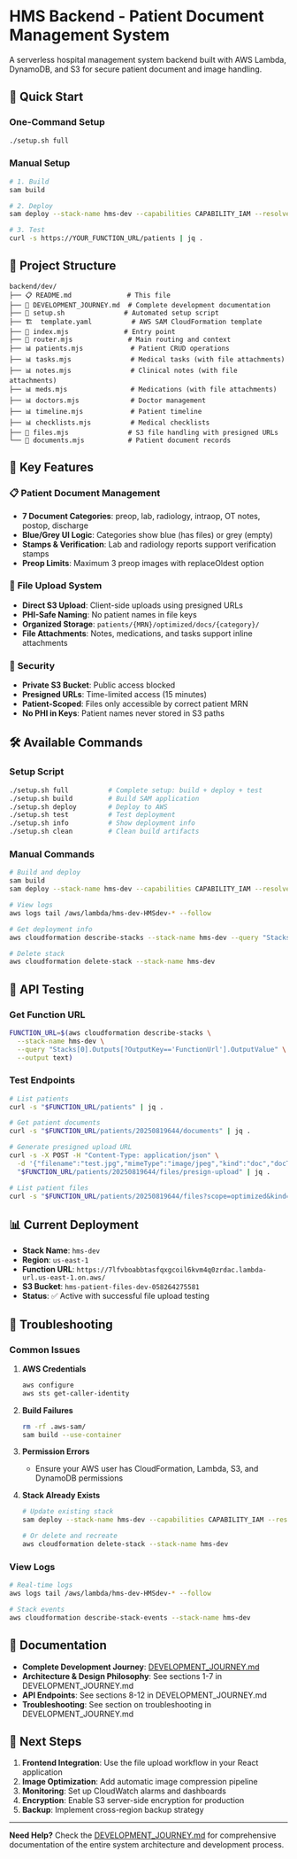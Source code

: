 # HMS Backend - Patient Document Management System

A serverless hospital management system backend built with AWS Lambda, DynamoDB, and S3 for secure patient document and image handling.

## 🚀 Quick Start

### One-Command Setup
```bash
./setup.sh full
```

### Manual Setup
```bash
# 1. Build
sam build

# 2. Deploy
sam deploy --stack-name hms-dev --capabilities CAPABILITY_IAM --resolve-s3

# 3. Test
curl -s https://YOUR_FUNCTION_URL/patients | jq .
```

## 📁 Project Structure

```
backend/dev/
├── 📋 README.md              # This file
├── 📖 DEVELOPMENT_JOURNEY.md  # Complete development documentation
├── 🚀 setup.sh               # Automated setup script
├── 🏗️  template.yaml          # AWS SAM CloudFormation template
├── 🔗 index.mjs              # Entry point
├── 🔗 router.mjs              # Main routing and context
├── 📊 patients.mjs            # Patient CRUD operations  
├── 📊 tasks.mjs               # Medical tasks (with file attachments)
├── 📊 notes.mjs               # Clinical notes (with file attachments)
├── 📊 meds.mjs                # Medications (with file attachments)
├── 📊 doctors.mjs             # Doctor management
├── 📊 timeline.mjs            # Patient timeline
├── 📊 checklists.mjs          # Medical checklists
├── 📁 files.mjs               # S3 file handling with presigned URLs
└── 📁 documents.mjs           # Patient document records
```

## 🔑 Key Features

### 📋 **Patient Document Management**
- **7 Document Categories**: preop, lab, radiology, intraop, OT notes, postop, discharge
- **Blue/Grey UI Logic**: Categories show blue (has files) or grey (empty)
- **Stamps & Verification**: Lab and radiology reports support verification stamps
- **Preop Limits**: Maximum 3 preop images with replaceOldest option

### 📁 **File Upload System**
- **Direct S3 Upload**: Client-side uploads using presigned URLs
- **PHI-Safe Naming**: No patient names in file keys
- **Organized Storage**: `patients/{MRN}/optimized/docs/{category}/`
- **File Attachments**: Notes, medications, and tasks support inline attachments

### 🔐 **Security**
- **Private S3 Bucket**: Public access blocked
- **Presigned URLs**: Time-limited access (15 minutes)
- **Patient-Scoped**: Files only accessible by correct patient MRN
- **No PHI in Keys**: Patient names never stored in S3 paths

## 🛠️ Available Commands

### Setup Script
```bash
./setup.sh full          # Complete setup: build + deploy + test
./setup.sh build         # Build SAM application
./setup.sh deploy        # Deploy to AWS
./setup.sh test          # Test deployment
./setup.sh info          # Show deployment info
./setup.sh clean         # Clean build artifacts
```

### Manual Commands
```bash
# Build and deploy
sam build
sam deploy --stack-name hms-dev --capabilities CAPABILITY_IAM --resolve-s3

# View logs
aws logs tail /aws/lambda/hms-dev-HMSdev-* --follow

# Get deployment info
aws cloudformation describe-stacks --stack-name hms-dev --query "Stacks[0].Outputs"

# Delete stack
aws cloudformation delete-stack --stack-name hms-dev
```

## 🧪 API Testing

### Get Function URL
```bash
FUNCTION_URL=$(aws cloudformation describe-stacks \
  --stack-name hms-dev \
  --query "Stacks[0].Outputs[?OutputKey=='FunctionUrl'].OutputValue" \
  --output text)
```

### Test Endpoints
```bash
# List patients
curl -s "$FUNCTION_URL/patients" | jq .

# Get patient documents
curl -s "$FUNCTION_URL/patients/20250819644/documents" | jq .

# Generate presigned upload URL
curl -s -X POST -H "Content-Type: application/json" \
  -d '{"filename":"test.jpg","mimeType":"image/jpeg","kind":"doc","docType":"preop"}' \
  "$FUNCTION_URL/patients/20250819644/files/presign-upload" | jq .

# List patient files
curl -s "$FUNCTION_URL/patients/20250819644/files?scope=optimized&kind=doc&docType=preop&presign=1" | jq .
```

## 📊 Current Deployment

- **Stack Name**: `hms-dev`
- **Region**: `us-east-1` 
- **Function URL**: `https://7lfvboabbtasfqxgcoil6kvm4q0zrdac.lambda-url.us-east-1.on.aws/`
- **S3 Bucket**: `hms-patient-files-dev-058264275581`
- **Status**: ✅ Active with successful file upload testing

## 🔧 Troubleshooting

### Common Issues

1. **AWS Credentials**
   ```bash
   aws configure
   aws sts get-caller-identity
   ```

2. **Build Failures**
   ```bash
   rm -rf .aws-sam/
   sam build --use-container
   ```

3. **Permission Errors**
   - Ensure your AWS user has CloudFormation, Lambda, S3, and DynamoDB permissions

4. **Stack Already Exists**
   ```bash
   # Update existing stack
   sam deploy --stack-name hms-dev --capabilities CAPABILITY_IAM --resolve-s3
   
   # Or delete and recreate
   aws cloudformation delete-stack --stack-name hms-dev
   ```

### View Logs
```bash
# Real-time logs
aws logs tail /aws/lambda/hms-dev-HMSdev-* --follow

# Stack events
aws cloudformation describe-stack-events --stack-name hms-dev
```

## 📖 Documentation

- **Complete Development Journey**: [DEVELOPMENT_JOURNEY.md](./DEVELOPMENT_JOURNEY.md)
- **Architecture & Design Philosophy**: See sections 1-7 in DEVELOPMENT_JOURNEY.md
- **API Endpoints**: See sections 8-12 in DEVELOPMENT_JOURNEY.md
- **Troubleshooting**: See section on troubleshooting in DEVELOPMENT_JOURNEY.md

## 🎯 Next Steps

1. **Frontend Integration**: Use the file upload workflow in your React application
2. **Image Optimization**: Add automatic image compression pipeline
3. **Monitoring**: Set up CloudWatch alarms and dashboards
4. **Encryption**: Enable S3 server-side encryption for production
5. **Backup**: Implement cross-region backup strategy

---

**Need Help?** Check the [DEVELOPMENT_JOURNEY.md](./DEVELOPMENT_JOURNEY.md) for comprehensive documentation of the entire system architecture and development process.